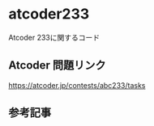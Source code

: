 # atcoder233
Atcoder 233に関するコード

## Atcoder 問題リンク
https://atcoder.jp/contests/abc233/tasks

## 参考記事
